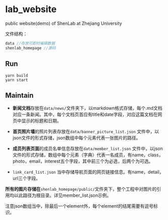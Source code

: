 # lab_website
public website(demo) of ShenLab at Zhejiang University

文件结构：
```cpp
data //存放可即时编辑数据
shenlab_homepage //源码

```


## Run

```
yarn build
yarn start
```

## Maintain
- **新闻文档**存放在`data/news/`文件夹下，以markdown格式存储，每个.md文档对应一条新闻。其中，每个文档页首应有title和date字段，对应这篇文档在网页中显示的标题和日期。

- **首页照片墙**的照片列表存放在`data/banner_picture_list.json` 文件中，以json文件的形式存储，json数组中每个元素代表一张图片的路径。

- **成员列表页面**的成员名单信息存放在`data/member_list.json` 文件中，以json文件的形式存储，数组中每个元素（字典）代表一名成员，有name，class，photo，email，interest五个字段，其中前三个为必选，后两个为可选。

- `link_card_list.json` 当中存储导航页面的网页链接信息。有name，detail，url三个字段。

**所有的图片存储在**`shenlab_homepage/public/`文件夹下，整个工程中对图片的引用均以此路径为根目录。详见member_list.json示例。

注意json数组当中，除最后一个element外，每个element的结尾需要有逗号标识。
